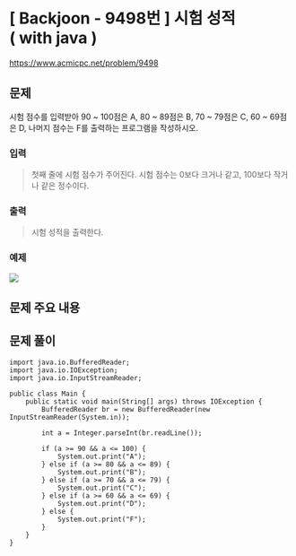 # \[ Backjoon - 9498번 \] 시험 성적 ( with java )
https://www.acmicpc.net/problem/9498
## 문제
시험 점수를 입력받아 90 ~ 100점은 A, 80 ~ 89점은 B, 70 ~ 79점은 C, 60 ~ 69점은 D, 나머지 점수는 F를 출력하는 프로그램을 작성하시오.

### 입력 
>
> 첫째 줄에 시험 점수가 주어진다. 시험 점수는 0보다 크거나 같고, 100보다 작거나 같은 정수이다.
>
### 출력 
> 
> 시험 성적을 출력한다.
> 

### 예제
![](https://i.imgur.com/roU1lUh.png)


## 문제 주요 내용

## 문제 풀이

```
import java.io.BufferedReader;  
import java.io.IOException;  
import java.io.InputStreamReader;  
  
public class Main {  
    public static void main(String[] args) throws IOException {  
        BufferedReader br = new BufferedReader(new InputStreamReader(System.in));  
          
        int a = Integer.parseInt(br.readLine());  
          
        if (a >= 90 && a <= 100) {  
            System.out.print("A");  
        } else if (a >= 80 && a <= 89) {  
            System.out.print("B");  
        } else if (a >= 70 && a <= 79) {  
            System.out.print("C");  
        } else if (a >= 60 && a <= 69) {  
            System.out.print("D");  
        } else {  
            System.out.print("F");  
        }  
    }  
}
```

